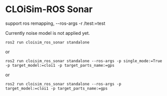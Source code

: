 # CLOiSim-ROS Sonar

support ros remapping, --ros-args -r /test:=test

Currently noise model is not applied yet.

```shell
ros2 run cloisim_ros_sonar standalone
```

or

```shell
ros2 run cloisim_ros_sonar standalone --ros-args -p single_mode:=True -p target_model:=cloi1 -p target_parts_name:=gps
```

or

```shell
ros2 run cloisim_ros_sonar standalone --ros-args -p target_model:=cloi1 -p target_parts_name:=gps
```
